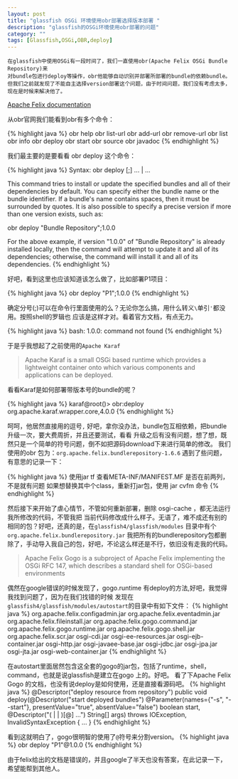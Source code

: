 ```yaml
---
layout: post
title: "glassfish OSGi 环境使用obr部署选择版本部署 "
description: "glassfish的OSGi环境使用obr部署的问题"
category: ""
tags: [Glassfish,OSGi,OBR,deploy]
---
```

	
	在glassfish中使用OSGi有一段时间了，我们一直使用obr(Apache Felix OSGi Bundle Repository)来
	对bundle包进行deploy等操作，obr他能够自动识别并部署所部署的bundle的依赖bundle。
	但我们之前就发现了不能自主选择version部署这个问题，由于时间问题，我们没有考虑太多，
	现在是时候来解决他了。
	
 [Apache Felix	documentation](http://felix.apache.org/documentation/subprojects/apache-felix-osgi-bundle-repository.html)
		
从obr官网我们能看到obr有多个命令：

{% highlight java %}
obr help
obr list-url
obr add-url
obr remove-url
obr list
obr info
obr deploy
obr start
obr source
obr javadoc
{% endhighlight  %}

我们最主要的是要看看 obr deploy 这个命令：
	
{% highlight java %}
Syntax:
obr deploy <bundle-name>[;<version>] ... | <bundle-id> ...

This command tries to install or update the specified bundles and all of their dependencies by default. 
You can specify either the bundle name or the bundle identifier. If a bundle's name contains spaces, 
then it must be surrounded by quotes. It is also possible to specify a precise version if more than one version exists, such as:

obr deploy "Bundle Repository";1.0.0

For the above example, if version "1.0.0" of "Bundle Repository" is already installed locally, 
then the command will attempt to update it and all of its dependencies; 
otherwise, the command will install it and all of its dependencies.
{% endhighlight  %}

好吧，看到这里也应该知道该怎么做了，比如部署P1项目：
	
{% highlight java %}
obr deploy "P1";1.0.0
{% endhighlight %}

确定分号(;)可以在命令行里面使用的么？无论你怎么搞，用什么转义`\`单引`'`都没用。按照shell的罗辑也
应该是这样才对。看着官方文档，有点无力。
	
{% highlight java %}
bash: 1.0.0: command not found
{% endhighlight %}

于是乎我想起了之前使用的`Apache Karaf`
	
> Apache Karaf is a small OSGi based runtime which provides a lightweight container onto which various 
components and applications can be deployed.


看看Karaf是如何部署带版本号的bundle的呢？
	
{% highlight java %}
karaf@root()> obr:deploy org.apache.karaf.wrapper.core,4.0.0
{% endhighlight %}
	
呵呵，他居然直接用的逗号`,` 
好吧，拿你没办法，bundle包互相依赖，把bundle升级一次，要大费周折，并且还要测试，看看
升级之后有没有问题，想了想，既然只是一个简单的符号问题，倒不如把源码download下来进行简单的修改。
我们使用的obr 包为：`org.apache.felix.bundlerepository-1.6.6`
遇到了些问题，有意思的记录一下：
	
{% highlight java %}
使用jar tf 查看META-INF/MANIFEST.MF 是否在前两列，不是就有问题
如果想替换其中个class，重新打jar包，使用 jar cvfm 命令
{% endhighlight %}
	
然后接下来开始了虐心情节，不管如何重新部署，删除 osgi-cache ，都无法运行我所修改的代码，不管我把
当前代码修改成什么样子。无语了，难不成还有别的相同的包？好吧，还真的是，在`glassfish4/glassfish/modules`
目录中有个`org.apache.felix.bundlerepository.jar`
我把所有的bundlerepository包都删除了，手动导入我自己的包，好吧，不论这么样还是不行，依旧没有走我的代码。
	
	
>Apache Felix Gogo is a subproject of Apache Felix implementing the OSGi RFC 147, which describes a standard shell for OSGi-based environments

偶然在google错误的时候发现了，gogo.runtime 有deploy的方法,好吧，我觉得我找到问题了，因为在我们找错的时候
发现在 `glassfish4/glassfish/modules/autostart`的目录中有如下文件：
{% highlight java %}
org.apache.felix.configadmin.jar
org.apache.felix.eventadmin.jar
org.apache.felix.fileinstall.jar
org.apache.felix.gogo.command.jar
org.apache.felix.gogo.runtime.jar
org.apache.felix.gogo.shell.jar
org.apache.felix.scr.jar
osgi-cdi.jar
osgi-ee-resources.jar
osgi-ejb-container.jar
osgi-http.jar
osgi-javaee-base.jar
osgi-jdbc.jar
osgi-jpa.jar
osgi-jta.jar
osgi-web-container.jar
{% endhighlight %}

在autostart里面居然包含这全套的gogo的jar包，包括了runtime，shell，command，也就是说glassfish是建立在gogo
上的。好吧。
看了下Apache Felix Gogo 的文档，也没有说deploy是如何使用，还是直接看源码吧。
{% highlight java %}
@Descriptor("deploy resource from repository")
  public void deploy(@Descriptor("start deployed bundles") 
  @Parameter(names={"-s", "--start"}, presentValue="true", absentValue="false") 
  boolean start, @Descriptor("( <bundle-name> | <symbolic-name> | <bundle-id> )[@<version>] ...") String[] args)
    throws IOException, InvalidSyntaxException
  {
  ...
  }
{% endhighlight %}
	
看到这就明白了，gogo很明智的使用了`@`符号来分割version。
{% highlight java %}
obr deploy "P1"@1.0.0
{% endhighlight %}

由于felix给出的文档是错误的，并且google了半天也没有答案，在此记录一下，希望能帮到其他人。
	
